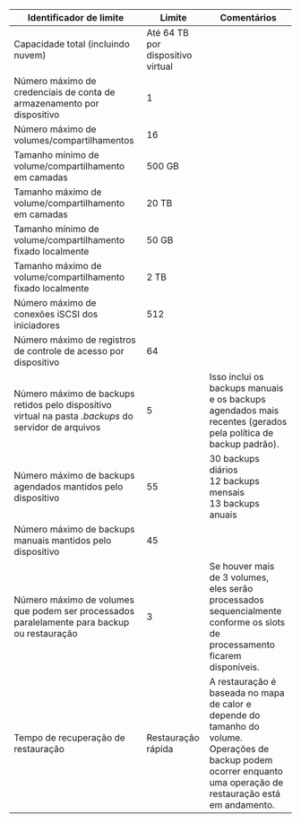 
| **Identificador de limite** | **Limite** | **Comentários** |
|-----------------------------------------------------------------------------------------------|---------------|------------------------------------------------------------------------------------------------------------------------------------------------------------------|
| Capacidade total (incluindo nuvem) | Até 64 TB por dispositivo virtual |
| Número máximo de credenciais de conta de armazenamento por dispositivo | 1 | |
| Número máximo de volumes/compartilhamentos | 16 | |
| Tamanho mínimo de volume/compartilhamento em camadas | 500 GB | |
| Tamanho máximo de volume/compartilhamento em camadas | 20 TB | |
| Tamanho mínimo de volume/compartilhamento fixado localmente | 50 GB | |
| Tamanho máximo de volume/compartilhamento fixado localmente | 2 TB | |
| Número máximo de conexões iSCSI dos iniciadores | 512 | |
| Número máximo de registros de controle de acesso por dispositivo | 64 | |
| Número máximo de backups retidos pelo dispositivo virtual na pasta *.backups* do servidor de arquivos | 5 | Isso inclui os backups manuais e os backups agendados mais recentes (gerados pela política de backup padrão). |
| Número máximo de backups agendados mantidos pelo dispositivo | 55 | 30 backups diários<br>12 backups mensais<br>13 backups anuais |
| Número máximo de backups manuais mantidos pelo dispositivo | 45 | |
| Número máximo de volumes que podem ser processados paralelamente para backup ou restauração | 3 | Se houver mais de 3 volumes, eles serão processados sequencialmente conforme os slots de processamento ficarem disponíveis. |
| Tempo de recuperação de restauração | Restauração rápida | A restauração é baseada no mapa de calor e depende do tamanho do volume.<br>Operações de backup podem ocorrer enquanto uma operação de restauração está em andamento. |

<!---HONumber=AcomDC_0121_2016-->